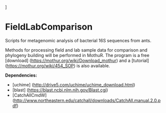 ] 
# FieldLabComparison

Scripts for metagenomic analysis of bacterial 16S sequences from ants.

Methods for processing field and lab sample data for comparison and phylogeny building will be performed in MothuR. The program is a free [download] (https://mothur.org/wiki/Download_mothur) and a [tutorial] (https://mothur.org/wiki/454_SOP) is also available.

**Dependencies:**
* [uchime] (http://drive5.com/uchime/uchime_download.html)
* [blast] (https://blast.ncbi.nlm.nih.gov/Blast.cgi)
* [CatchAllCmdW] (http://www.northeastern.edu/catchall/downloads/CatchAll.manual.2.0.pdf)

